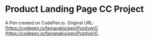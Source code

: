 # Product Landing Page CC Project

A Pen created on CodePen.io. Original URL: [https://codepen.io/famanakis/pen/PozdvwV](https://codepen.io/famanakis/pen/PozdvwV).


